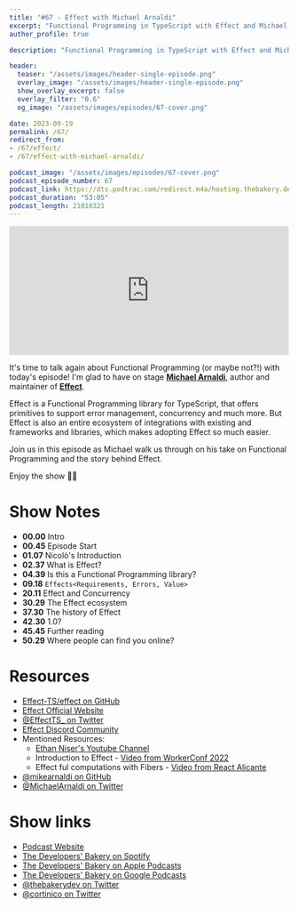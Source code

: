 ```yaml
---
title: "#67 - Effect with Michael Arnaldi"
excerpt: "Functional Programming in TypeScript with Effect and Michael Arnaldi"
author_profile: true

description: "Functional Programming in TypeScript with Effect and Michael Arnaldi"

header:
  teaser: "/assets/images/header-single-episode.png"
  overlay_image: "/assets/images/header-single-episode.png"
  show_overlay_excerpt: false
  overlay_filter: "0.6"
  og_image: "/assets/images/episodes/67-cover.png"

date: 2023-09-19
permalink: /67/
redirect_from:
- /67/effect/
- /67/effect-with-michael-arnaldi/

podcast_image: "/assets/images/episodes/67-cover.png"
podcast_episode_number: 67
podcast_link: https://dts.podtrac.com/redirect.m4a/hosting.thebakery.dev/67-thedevelopersbakery-effect.m4a
podcast_duration: "53:05"
podcast_length: 21010321
---
```


<iframe src="https://open.spotify.com/embed-podcast/show/4jV6Yoz7D38sZJlYMzJm3k" width="100%" height="232" frameborder="0" allowtransparency="true" allow="encrypted-media"></iframe>

It's time to talk again about Functional Programming (or maybe not?!) with today's episode! I'm glad to have on stage [**Michael Arnaldi**](https://twitter.com/MichaelArnaldi), author and maintainer of [**Effect**](https://github.com/Effect-TS/effect).

Effect is a Functional Programming library for TypeScript, that offers primitives to support error management, concurrency and much more. But Effect is also an entire ecosystem of integrations with existing and frameworks and libraries, which makes adopting Effect so much easier.

Join us in this episode as Michael walk us through on his take on Functional Programming and the story behind Effect.

Enjoy the show 👨‍🍳

# Show Notes

- **00.00** Intro
- **00.45** Episode Start
- **01.07** Nicolò's Introduction
- **02.37** What is Effect?
- **04.39** Is this a Functional Programming library?
- **09.18** `Effects<Requirements, Errors, Value>`
- **20.11** Effect and Concurrency
- **30.29** The Effect ecosystem
- **37.30** The history of Effect
- **42.30** 1.0?
- **45.45** Further reading
- **50.29** Where people can find you online?

# Resources

* <i class="fab fa-github"></i> [Effect-TS/effect on GitHub](https://github.com/Effect-TS/effect)
* <i class="fas fa-link"></i> [Effect Official Website](https://www.effect.website/)
* <i class="fab fa-twitter"></i> [@EffectTS_ on Twitter](https://twitter.com/EffectTS_)
* <i class="fab fa-discord"></i> [Effect Discord Community](https://discord.gg/effect-ts)
* Mentioned Resources:
    * <i class="fab fa-youtube"></i>[Ethan Niser's Youtube Channel](https://www.youtube.com/@ethanniser)
    * <i class="fab fa-youtube"></i> Introduction to Effect - [Video from WorkerConf 2022](https://www.youtube.com/watch?v=zrNr3JVUc8I)
    * <i class="fab fa-youtube"></i> Effect ful computations with Fibers - [Video from React Alicante](https://www.youtube.com/watch?v=uwALExyq4NY)
* <i class="fab fa-github"></i> [@mikearnaldi on GitHub](https://github.com/mikearnaldi)
* <i class="fab fa-twitter"></i> [@MichaelArnaldi on Twitter](https://twitter.com/MichaelArnaldi)

# Show links

* <i class="fas fa-link"></i> [Podcast Website](https://thebakery.dev)
* <i class="fab fa-spotify"></i> [The Developers' Bakery on Spotify](https://open.spotify.com/show/4jV6Yoz7D38sZJlYMzJm3k?si=AL3ske_0R_CKlEScMhYhug)
* <i class="fas fa-podcast"></i> [The Developers' Bakery on Apple Podcasts](https://podcasts.apple.com/us/podcast/the-developers-bakery/id1542849034)
* <i class="fab fa-google-play"></i> [The Developers' Bakery on Google Podcasts](https://podcasts.google.com/feed/aHR0cHM6Ly90aGViYWtlcnkuZGV2L3BvZGNhc3QueG1s)
* <i class="fab fa-twitter"></i> [@thebakerydev on Twitter](https://twitter.com/thebakerydev)
* <i class="fab fa-twitter"></i> [@cortinico on Twitter](https://twitter.com/cortinico)